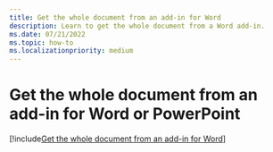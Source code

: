 ```yaml
---
title: Get the whole document from an add-in for Word
description: Learn to get the whole document from a Word add-in.
ms.date: 07/21/2022
ms.topic: how-to
ms.localizationpriority: medium
---
```


# Get the whole document from an add-in for Word or PowerPoint

[!include[Get the whole document from an add-in for Word](../includes/file-get-the-whole-document-from-an-add-in-for-powerpoint-or-word.md)]
